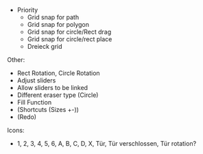 * Priority
    * Grid snap for path
    * Grid snap for polygon
    * Grid snap for circle/Rect drag
    * Grid snap for circle/rect place
    * Dreieck grid

Other:
* Rect Rotation, Circle Rotation
* Adjust sliders
* Allow sliders to be linked
* Different eraser type (Circle)
* Fill Function
* (Shortcuts (Sizes +-))
* (Redo)

Icons:
* 1, 2, 3, 4, 5, 6, A, B, C, D, X, Tür, Tür verschlossen, Tür rotation?